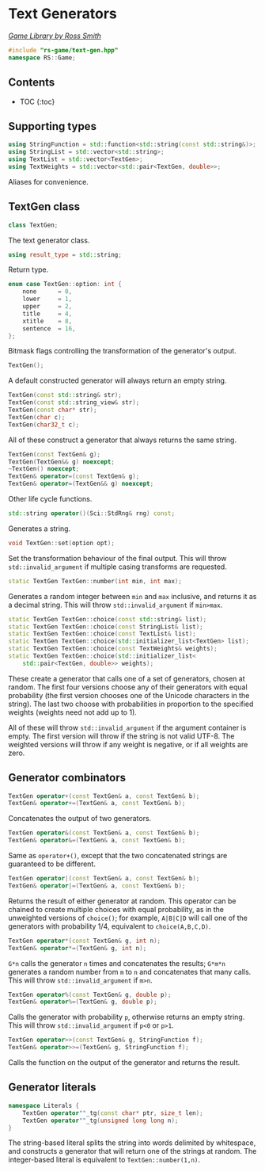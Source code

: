 # Text Generators

_[Game Library by Ross Smith](index.html)_

```c++
#include "rs-game/text-gen.hpp"
namespace RS::Game;
```

## Contents

* TOC
{:toc}

## Supporting types

```c++
using StringFunction = std::function<std::string(const std::string&)>;
using StringList = std::vector<std::string>;
using TextList = std::vector<TextGen>;
using TextWeights = std::vector<std::pair<TextGen, double>>;
```

Aliases for convenience.

## TextGen class

```c++
class TextGen;
```

The text generator class.

```c++
using result_type = std::string;
```

Return type.

```c++
enum case TextGen::option: int {
    none      = 0,
    lower     = 1,
    upper     = 2,
    title     = 4,
    xtitle    = 8,
    sentence  = 16,
};
```

Bitmask flags controlling the transformation of the generator's output.

```c++
TextGen();
```

A default constructed generator will always return an empty string.

```c++
TextGen(const std::string& str);
TextGen(const std::string_view& str);
TextGen(const char* str);
TextGen(char c);
TextGen(char32_t c);
```

All of these construct a generator that always returns the same string.

```c++
TextGen(const TextGen& g);
TextGen(TextGen&& g) noexcept;
~TextGen() noexcept;
TextGen& operator=(const TextGen& g);
TextGen& operator=(TextGen&& g) noexcept;
```

Other life cycle functions.

```c++
std::string operator()(Sci::StdRng& rng) const;
```

Generates a string.

```c++
void TextGen::set(option opt);
```

Set the transformation behaviour of the final output. This will throw
`std::invalid_argument` if multiple casing transforms are requested.

```c++
static TextGen TextGen::number(int min, int max);
```

Generates a random integer between `min` and `max` inclusive, and returns it
as a decimal string. This will throw `std::invalid_argument` if `min>max`.

```c++
static TextGen TextGen::choice(const std::string& list);
static TextGen TextGen::choice(const StringList& list);
static TextGen TextGen::choice(const TextList& list);
static TextGen TextGen::choice(std::initializer_list<TextGen> list);
static TextGen TextGen::choice(const TextWeights& weights);
static TextGen TextGen::choice(std::initializer_list<
    std::pair<TextGen, double>> weights);
```

These create a generator that calls one of a set of generators, chosen at
random. The first four versions choose any of their generators with equal
probability (the first version chooses one of the Unicode characters in the
string). The last two choose with probabilities in proportion to the
specified weights (weights need not add up to 1).

All of these will throw `std::invalid_argument` if the argument container is
empty. The first version will throw if the string is not valid UTF-8. The
weighted versions will throw if any weight is negative, or if all weights are
zero.

## Generator combinators

```c++
TextGen operator+(const TextGen& a, const TextGen& b);
TextGen& operator+=(TextGen& a, const TextGen& b);
```

Concatenates the output of two generators.

```c++
TextGen operator&(const TextGen& a, const TextGen& b);
TextGen& operator&=(TextGen& a, const TextGen& b);
```

Same as `operator+()`, except that the two concatenated strings are guaranteed
to be different.

```c++
TextGen operator|(const TextGen& a, const TextGen& b);
TextGen& operator|=(TextGen& a, const TextGen& b);
```

Returns the result of either generator at random. This operator can be chained
to create multiple choices with equal probability, as in the unweighted
versions of `choice()`; for example, `A|B|C|D` will call one of the generators
with probability 1/4, equivalent to `choice(A,B,C,D)`.

```c++
TextGen operator*(const TextGen& g, int n);
TextGen& operator*=(TextGen& g, int n);
```

`G*n` calls the generator `n` times and concatenates the results; `G*m*n`
generates a random number from `m` to `n` and concatenates that many calls.
This will throw `std::invalid_argument` if `m>n`.

```c++
TextGen operator%(const TextGen& g, double p);
TextGen& operator%=(TextGen& g, double p);
```

Calls the generator with probability `p`, otherwise returns an empty string.
This will throw `std::invalid_argument` if `p<0` or `p>1`.

```c++
TextGen operator>>(const TextGen& g, StringFunction f);
TextGen& operator>>=(TextGen& g, StringFunction f);
```

Calls the function on the output of the generator and returns the result.

## Generator literals

```c++
namespace Literals {
    TextGen operator""_tg(const char* ptr, size_t len);
    TextGen operator""_tg(unsigned long long n);
}
```

The string-based literal splits the string into words delimited by whitespace,
and constructs a generator that will return one of the strings at random. The
integer-based literal is equivalent to `TextGen::number(1,n)`.
